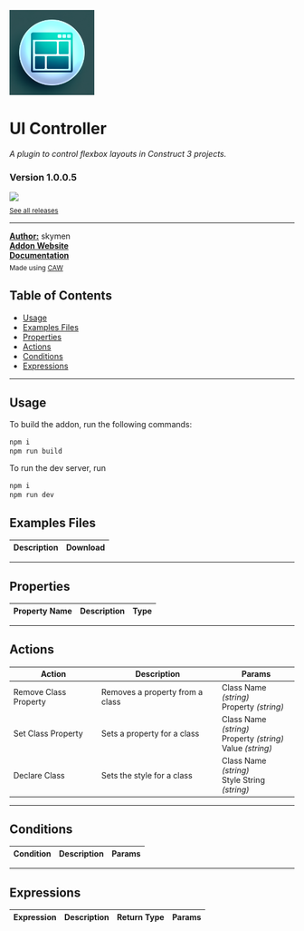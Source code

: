 <img src="./examples/cover.png" width="150" /><br>
# UI Controller
<i>A plugin to control flexbox layouts in Construct 3 projects.</i> <br>
### Version 1.0.0.5

[<img src="https://placehold.co/200x50/4493f8/FFF?text=Download&font=montserrat" width="200"/>](https://github.com/skymen/flexboxController/releases/download/flexbox_controller-1.0.0.5.c3addon/flexbox_controller-1.0.0.5.c3addon)
<br>
<sub> [See all releases](https://github.com/skymen/flexboxController/releases) </sub> <br>

---
<b><u>Author:</u></b> skymen <br>
<b>[Addon Website](https://www.construct.net/en/make-games/addons/1451/ui-controller)</b>  <br>
<b>[Documentation](https://constructfund.github.io/construct3-ui)</b>  <br>
<sub>Made using [CAW](https://marketplace.visualstudio.com/items?itemName=skymen.caw) </sub><br>

## Table of Contents
- [Usage](#usage)
- [Examples Files](#examples-files)
- [Properties](#properties)
- [Actions](#actions)
- [Conditions](#conditions)
- [Expressions](#expressions)
---
## Usage
To build the addon, run the following commands:

```
npm i
npm run build
```

To run the dev server, run

```
npm i
npm run dev
```

## Examples Files
| Description | Download |
| --- | --- |

---
## Properties
| Property Name | Description | Type |
| --- | --- | --- |


---
## Actions
| Action | Description | Params
| --- | --- | --- |
| Remove Class Property | Removes a property from a class | Class Name             *(string)* <br>Property             *(string)* <br> |
| Set Class Property | Sets a property for a class | Class Name             *(string)* <br>Property             *(string)* <br>Value             *(string)* <br> |
| Declare Class | Sets the style for a class | Class Name             *(string)* <br>Style String             *(string)* <br> |


---
## Conditions
| Condition | Description | Params
| --- | --- | --- |


---
## Expressions
| Expression | Description | Return Type | Params
| --- | --- | --- | --- |
